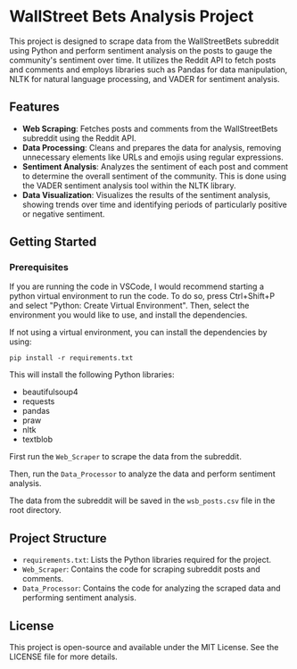 # WallStreet Bets Analysis Project

This project is designed to scrape data from the WallStreetBets subreddit using Python and perform sentiment analysis on the posts to gauge the community's sentiment over time. It utilizes the Reddit API to fetch posts and comments and employs libraries such as Pandas for data manipulation, NLTK for natural language processing, and VADER for sentiment analysis.

## Features

- **Web Scraping**: Fetches posts and comments from the WallStreetBets subreddit using the Reddit API.
- **Data Processing**: Cleans and prepares the data for analysis, removing unnecessary elements like URLs and emojis using regular expressions.
- **Sentiment Analysis**: Analyzes the sentiment of each post and comment to determine the overall sentiment of the community. This is done using the VADER sentiment analysis tool within the NLTK library.
- **Data Visualization**: Visualizes the results of the sentiment analysis, showing trends over time and identifying periods of particularly positive or negative sentiment.

## Getting Started

### Prerequisites

If you are running the code in VSCode, I would recommend starting a python virtual environment to run the code. To do so, press Ctrl+Shift+P and select "Python: Create Virtual Environment". Then, select the environment you would like to use, and install the dependencies.

If not using a virtual environment, you can install the dependencies by using:

```
pip install -r requirements.txt
```

This will install the following Python libraries:
- beautifulsoup4
- requests
- pandas
- praw
- nltk
- textblob

First run the `Web_Scraper` to scrape the data from the subreddit.

Then, run the `Data_Processor` to analyze the data and perform sentiment analysis.

The data from the subreddit will be saved in the `wsb_posts.csv` file in the root directory.

## Project Structure

- `requirements.txt`: Lists the Python libraries required for the project.
- `Web_Scraper`: Contains the code for scraping subreddit posts and comments.
- `Data_Processor`: Contains the code for analyzing the scraped data and performing sentiment analysis.

## License

This project is open-source and available under the MIT License. See the LICENSE file for more details.